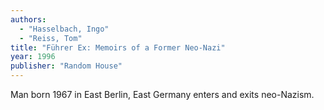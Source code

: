 ```yaml
---
authors:
  - "Hasselbach, Ingo"
  - "Reiss, Tom"
title: "Führer Ex: Memoirs of a Former Neo-Nazi"
year: 1996
publisher: "Random House"
---
```


Man born 1967 in East Berlin, East Germany enters and exits neo-Nazism.

